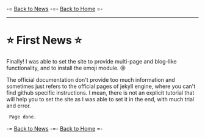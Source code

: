 -= [Back to News](https://funlw65.github.io/news.html) -=- [Back to Home](https://funlw65.github.io/) =-

<hr />

# :star: First News :star:

Finally! I was able to set the site to provide multi-page and blog-like functionality, and to install the emoji module.  :stuck_out_tongue:

The official documentation don't provide too much information and sometimes just refers to the official pages of jekyll engine, where you can't find github specific instructions. I mean, there is not an explicit tutorial that will help you to set the site as I was able to set it in the end, with much trial and error.

```markdown
 Page done.
```
-= [Back to News](https://funlw65.github.io/news.html) -=- [Back to Home](https://funlw65.github.io/) =-
